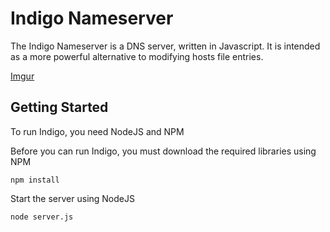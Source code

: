 Indigo Nameserver
=================

The Indigo Nameserver is a DNS server, written in Javascript. It is intended as a more powerful alternative to modifying hosts file entries.

[Imgur](http://i.imgur.com/9aFN5C4.png)

Getting Started
---------------

To run Indigo, you need NodeJS and NPM

Before you can run Indigo, you must download the required libraries using NPM
```
npm install
```

Start the server using NodeJS
```
node server.js
```
